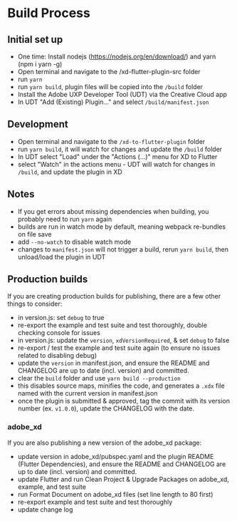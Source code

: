 # Build Process

## Initial set up
* One time: Install nodejs (https://nodejs.org/en/download/) and yarn (npm i yarn -g)
* Open terminal and navigate to the /xd-flutter-plugin-src folder
* run `yarn`
* run `yarn build`, plugin files will be copied into the `/build` folder
* Install the Adobe UXP Developer Tool (UDT) via the Creative Cloud app
* In UDT "Add (Existing) Plugin..." and select `/build/manifest.json`

## Development
* Open terminal and navigate to the `/xd-to-flutter-plugin` folder
* run `yarn build`, it will watch for changes and update the `/build` folder
* In UDT select "Load" under the "Actions (...)" menu for XD to Flutter
* select "Watch" in the actions menu - UDT will watch for changes in `/build`, and update the plugin in XD

## Notes
* If you get errors about missing dependencies when building, you probably need to run `yarn` again
* builds are run in watch mode by default, meaning webpack re-bundles on file save
* add `--no-watch` to disable watch mode
* changes to `manifest.json` will not trigger a build, rerun `yarn build`, then unload/load the plugin in UDT

## Production builds
If you are creating production builds for publishing, there are a few other things to consider:
* in version.js: set `debug` to true
* re-export the example and test suite and test thoroughly, double checking console for issues
* in version.js: update the `version`, `xdVersionRequired`, & set `debug` to false
* re-export / test the example and test suite again (to ensure no issues related to disabling debug)
* update the `version` in manifest.json, and ensure the README and CHANGELOG are up to date (incl. version) and committed.
* clear the `build` folder and use `yarn build --production`
* this disables source maps, minifies the code, and generates a `.xdx` file named with the current version in manifest.json
* once the plugin is submitted & approved, tag the commit with its version number (ex. `v1.0.0`), update the CHANGELOG with the date.

### adobe_xd
If you are also publishing a new version of the adobe_xd package:
* update version in adobe_xd/pubspec.yaml and the plugin README (Flutter Dependencies), and ensure the README and CHANGELOG are up to date (incl. version) and committed.
* update Flutter and run Clean Project & Upgrade Packages on adobe_xd, example, and test suite
* run Format Document on adobe_xd files (set line length to 80 first)
* re-export example and test suite and test thoroughly
* update change log